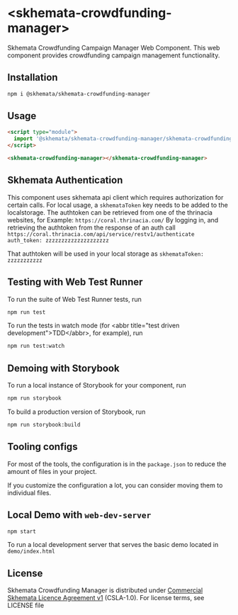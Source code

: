 # \<skhemata-crowdfunding-manager>

Skhemata Crowdfunding Campaign Manager Web Component. This web component provides crowdfunding campaign management functionality.

## Installation
```bash
npm i @skhemata/skhemata-crowdfunding-manager
```

## Usage
```html
<script type="module">
  import '@skhemata/skhemata-crowdfunding-manager/skhemata-crowdfunding-manager.js';
</script>

<skhemata-crowdfunding-manager></skhemata-crowdfunding-manager>
```

## Skhemata Authentication
This component uses skhemata api client which requires authorization for certain calls.
For local usage, a `skhemataToken` key needs to be added to the localstorage.
The authtoken can be retrieved from one of the thrinacia websites, for Example: `https://coral.thrinacia.com/`
By logging in, and retrieving the authtoken from the response of an auth call `https://coral.thrinacia.com/api/service/restv1/authenticate`
`auth_token: zzzzzzzzzzzzzzzzzzzz`

That authtoken will be used in your local storage as `skhemataToken: zzzzzzzzzzz`

## Testing with Web Test Runner
To run the suite of Web Test Runner tests, run
```bash
npm run test
```

To run the tests in watch mode (for &lt;abbr title=&#34;test driven development&#34;&gt;TDD&lt;/abbr&gt;, for example), run

```bash
npm run test:watch
```

## Demoing with Storybook
To run a local instance of Storybook for your component, run
```bash
npm run storybook
```

To build a production version of Storybook, run
```bash
npm run storybook:build
```


## Tooling configs

For most of the tools, the configuration is in the `package.json` to reduce the amount of files in your project.

If you customize the configuration a lot, you can consider moving them to individual files.

## Local Demo with `web-dev-server`
```bash
npm start
```
To run a local development server that serves the basic demo located in `demo/index.html`

## License

Skhemata Crowdfunding Manager is distributed under [Commercial Skhemata Licence Agreement v1](https://www.skhemata.com/license/csla-1.0) (CSLA-1.0). For license terms, see LICENSE file